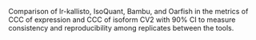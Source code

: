 Comparison of lr-kallisto, IsoQuant, Bambu, and Oarfish in the metrics of CCC of expression and CCC of isoform CV2 with 90% CI to measure consistency and reproducibility among replicates between the tools.
